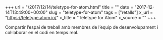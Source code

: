 +++
url = "/2017/12/14/teletype-for-atom.html"
title = ""
date = "2017-12-14T13:49:00+00:00"
slug = "teletype-for-atom"
tags = ["retalls"]
x_url = "https://teletype.atom.io/"
x_title = "Teletype for Atom"
x_source = ""
+++


Compartir l’espai de treball amb membres de l’equip de desenvolupament i col·laborar en el codi en temps real.

